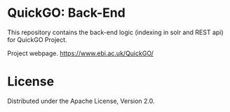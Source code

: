 # QuickGO: Back-End
This repository contains the back-end logic (indexing in solr and REST api) for QuickGO Project.

Project webpage. https://www.ebi.ac.uk/QuickGO/

# License
Distributed under the Apache License, Version 2.0.
